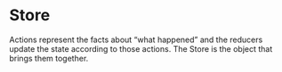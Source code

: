 # Store

Actions represent the facts about “what happened” and the reducers update the state according to those actions.
The Store is the object that brings them together.
